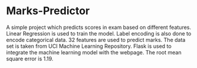 # Marks-Predictor
A simple project which predicts scores in exam based on different features. Linear Regression is used to train the model. Label encoding is also done to encode categorical data. 32 features are used to predict marks. The data set is taken from UCI Machine Learning Repository. Flask is used to integrate the machine learning model with the webpage. The root mean square error is 1.19.
